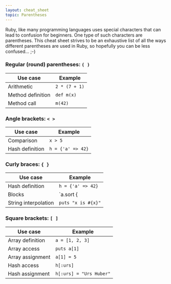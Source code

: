 ```yaml
---
layout: cheat_sheet
topic: Parentheses
---
```


Ruby, like many programming languages uses special characters that can lead to confusion for beginners. One type of such characters are parentheses. This cheat sheet strives to be an exhaustive list of all the ways different parentheses are used in Ruby, so hopefully you can be less confused... ;-)

### Regular (round) parentheses: `( )`

Use case | Example
-------- | -------
Arithmetic | `2 * (7 + 1)`
Method definition | `def m(x)`
Method call | `m(42)`

### Angle brackets: `< >`

Use case | Example
-------- | -------
Comparison | `x > 5`
Hash definition | `h = {'a' => 42}`

### Curly braces: `{ }`

Use case | Example
-------- | -------
Hash definition | `h = {'a' => 42}`
Blocks | `a.sort { |a, b| b <=> a }`
String interpolation | `puts "x is #{x}"`


### Square brackets: `[ ]`

Use case | Example
-------- | -------
Array definition | `a = [1, 2, 3]`
Array access | `puts a[1]`
Array assignment | `a[1] = 5`
Hash access | `h[:urs]`
Hash assignment | `h[:urs] = "Urs Huber"`
